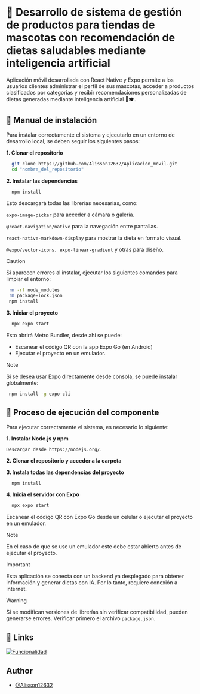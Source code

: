 
# 📱 Desarrollo de sistema de gestión de productos para tiendas de mascotas con recomendación de dietas saludables mediante inteligencia artificial

Aplicación móvil desarrollada con React Native y Expo permite a los usuarios clientes administrar el perfil de sus mascotas, acceder a productos clasificados por categorías y recibir recomendaciones personalizadas de dietas generadas mediante inteligencia artificial 🤖🍽️. 

## 📖 Manual de instalación

Para instalar correctamente el sistema y ejecutarlo en un entorno de desarrollo local, se deben seguir los siguientes pasos:

**1. Clonar el repositorio**

```bash
  git clone https://github.com/Alisson12632/Aplicacion_movil.git
  cd "nombre_del_repositorio"
```
**2. Instalar las dependencias**
```bash
  npm install
```
Esto descargará todas las librerías necesarias, como:

`expo-image-picker` para acceder a cámara o galería.

`@react-navigation/native` para la navegación entre pantallas.

`react-native-markdown-display` para mostrar la dieta en formato visual.

`@expo/vector-icons, expo-linear-gradient` y otras para diseño.

> [!CAUTION]
> Si aparecen errores al instalar, ejecutar los siguientes comandos para limpiar el entorno:
> ```bash
>  rm -rf node_modules
>  rm package-lock.json
>  npm install
> ```
**3. Iniciar el proyecto**
```bash
  npx expo start
```
Esto abrirá Metro Bundler, desde ahí se puede: 
* Escanear el código QR con la app Expo Go (en Android)
* Ejecutar el proyecto en un emulador.
> [!NOTE]
> Si se desea usar Expo directamente desde consola, se puede instalar globalmente:
> ```bash
>  npm install -g expo-cli
> ```
## 🧾 Proceso de ejecución del componente
Para ejecutar correctamente el sistema, es necesario lo siguiente:

**1. Instalar Node.js y npm**

    Descargar desde https://nodejs.org/.
    
**2. Clonar el repositorio y acceder a la carpeta**


**3. Instala todas las dependencias del proyecto**

```bash
  npm install
```
**4. Inicia el servidor con Expo**
```bash
  npx expo start
```
Escanear el código QR con Expo Go desde un celular o ejecutar el proyecto en un emulador.
> [!NOTE]
> En el caso de que se use un emulador este debe estar abierto antes de ejecutar el proyecto.

> [!IMPORTANT]
> Esta aplicación se conecta con un backend ya desplegado para obtener información y generar dietas con IA. Por lo tanto, requiere conexión a internet.

> [!WARNING]
> Si se modifican versiones de librerías sin verificar compatibilidad, pueden generarse errores. Verificar primero el archivo `package.json`.

## 🔗 Links
[![Funcionalidad](https://img.shields.io/badge/Funcionalidad-red?style=for-the-badge&logo=youtube&logoColor=white)](https://www.youtube.com/)

## Author

- [@Alisson12632](https://github.com/Alisson12632)



















    
